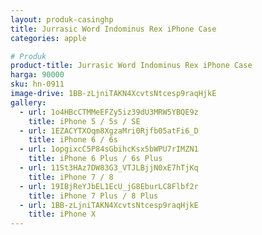 ```yaml
---
layout: produk-casinghp
title: Jurrasic Word Indominus Rex iPhone Case
categories: apple

# Produk
product-title: Jurrasic Word Indominus Rex iPhone Case
harga: 90000
sku: hn-0911
image-drive: 1BB-zLjniTAKN4XcvtsNtcesp9raqHjkE
gallery:
  - url: 1o4HBcCTMMeEFZy5iz39dU3MRW5YBQE9z
    title: iPhone 5 / 5s / SE
  - url: 1EZACYTXOqm8XgzaMri0Rjfb05atFi6_D
    title: iPhone 6 / 6s
  - url: 1opgixcC5P84sGbihcKsx5bWPU7rIMZN1
    title: iPhone 6 Plus / 6s Plus
  - url: 11St3HAz7DW83G3_VTJLBjjN0xE7hTjKq
    title: iPhone 7 / 8
  - url: 19IBjReYJbEL1EcU_jG8EburLC8Flbf2r
    title: iPhone 7 Plus / 8 Plus
  - url: 1BB-zLjniTAKN4XcvtsNtcesp9raqHjkE
    title: iPhone X
---
```

